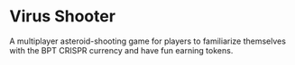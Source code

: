 # Virus Shooter
 
A multiplayer asteroid-shooting game for players to familiarize themselves with the BPT CRISPR currency and have fun earning tokens. 
